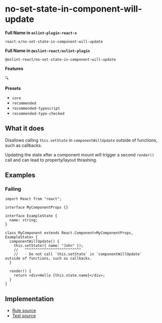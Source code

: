 # no-set-state-in-component-will-update

**Full Name in `eslint-plugin-react-x`**

```plain copy
react-x/no-set-state-in-component-will-update
```

**Full Name in `@eslint-react/eslint-plugin`**

```plain copy
@eslint-react/no-set-state-in-component-will-update
```

**Features**

`🔍`

**Presets**

- `core`
- `recommended`
- `recommended-typescript`
- `recommended-type-checked`

## What it does

Disallows calling `this.setState` in `componentWillUpdate` outside of functions, such as callbacks.

Updating the state after a component mount will trigger a second `render()` call and can lead to property/layout thrashing.

## Examples

### Failing

```tsx
import React from "react";

interface MyComponentProps {}

interface ExampleState {
  name: string;
}

class MyComponent extends React.Component<MyComponentProps, ExampleState> {
  componentWillUpdate() {
    this.setState({ name: "John" });
    //   ^^^^^^^^^^^^^^^^^^^^^^^^^^
    //   - Do not call `this.setState` in `componentWillUpdate` outside of functions, such as callbacks.
  }

  render() {
    return <div>Hello {this.state.name}</div>;
  }
}
```

## Implementation

- [Rule source](https://github.com/Rel1cx/eslint-react/tree/main/packages/plugins/eslint-plugin-react-x/src/rules/no-set-state-in-component-will-update.ts)
- [Test source](https://github.com/Rel1cx/eslint-react/tree/main/packages/plugins/eslint-plugin-react-x/src/rules/no-set-state-in-component-will-update.spec.ts)

